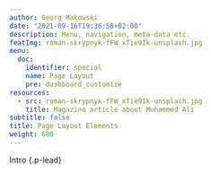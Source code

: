 ```yaml
---
author: Georg Makowski
date: "2021-09-16T19:36:58+02:00"
description: Menu, navigation, meta-data etc. 
featImg: roman-skrypnyk-fFW_xTie9Ik-unsplash.jpg
menu:
  doc:
    identifier: special
    name: Page Layout
    pre: dashboard_customize
resources:
  - src: roman-skrypnyk-fFW_xTie9Ik-unsplash.jpg
    title: Magazine article about Muhammed Ali
subtitle: false
title: Page Layout Elements
weight: 600
---
```


Intro
{.p-lead} <!-- more -->
